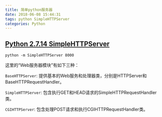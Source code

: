 ```yaml
---
title: 简单python服务器
date: 2018-06-08 15:44:31
tags: python SimpleHTTPServer
categories: Python 
---
```

## [Python 2.7.14 SimpleHTTPServer](https://www.cnblogs.com/chenjiaxin--007/p/8658419.html)
````
python -m SimpleHTTPServer 8000
````

这里的“Web服务器模块”有如下三种：

`BaseHTTPServer`: 提供基本的Web服务和处理器类，分别是HTTPServer和BaseHTTPRequestHandler。

`SimpleHTTPServer`: 包含执行GET和HEAD请求的SimpleHTTPRequestHandler类。

`CGIHTTPServer`: 包含处理POST请求和执行CGIHTTPRequestHandler类。